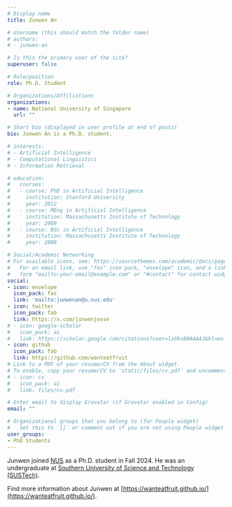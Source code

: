 ```yaml
---
# Display name
title: Junwen An

# Username (this should match the folder name)
# authors:
# - junwen-an

# Is this the primary user of the site?
superuser: false

# Role/position
role: Ph.D. Student

# Organizations/Affiliations
organizations:
- name: National University of Singapore
  url: ""

# Short bio (displayed in user profile at end of posts)
bio: Junwen An is a Ph.D. student.

# interests:
# - Artificial Intelligence
# - Computational Linguistics
# - Information Retrieval

# education:
#   courses:
#   - course: PhD in Artificial Intelligence
#     institution: Stanford University
#     year: 2012
#   - course: MEng in Artificial Intelligence
#     institution: Massachusetts Institute of Technology
#     year: 2009
#   - course: BSc in Artificial Intelligence
#     institution: Massachusetts Institute of Technology
#     year: 2008

# Social/Academic Networking
# For available icons, see: https://sourcethemes.com/academic/docs/page-builder/#icons
#   For an email link, use "fas" icon pack, "envelope" icon, and a link in the
#   form "mailto:your-email@example.com" or "#contact" for contact widget.
social:
- icon: envelope
  icon_pack: fas
  link: 'mailto:junwenan@u.nus.edu'
- icon: twitter
  icon_pack: fab
  link: https://x.com/junwenjesse
# - icon: google-scholar
#   icon_pack: ai
#   link: https://scholar.google.com/citations?user=lzGks80AAAAJ&hl=en
- icon: github
  icon_pack: fab
  link: https://github.com/wanteatfruit
# Link to a PDF of your resume/CV from the About widget.
# To enable, copy your resume/CV to `static/files/cv.pdf` and uncomment the lines below.
# - icon: cv
#   icon_pack: ai
#   link: files/cv.pdf

# Enter email to display Gravatar (if Gravatar enabled in Config)
email: ""

# Organizational groups that you belong to (for People widget)
#   Set this to `[]` or comment out if you are not using People widget.
user_groups:
- PhD Students
---
```


Junwen joined [NUS](https://nus.edu.sg/) as a Ph.D. student in Fall 2024.
He was an undergraduate at [Southern University of Science and Technology (SUSTech)](https://www.sustech.edu.cn/). 

Find more information about Junwen at [https://wanteatfruit.github.io/](https://wanteatfruit.github.io/).

